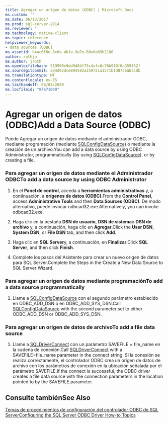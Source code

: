 ```yaml
---
title: Agregar un origen de datos (ODBC) | Microsoft Docs
ms.custom: ''
ms.date: 06/13/2017
ms.prod: sql-server-2014
ms.reviewer: ''
ms.technology: native-client
ms.topic: reference
helpviewer_keywords:
- data sources [ODBC]
ms.assetid: b4ac6f0e-8e6a-4b1a-9a7e-60e0a69b2180
author: rothja
ms.author: jroth
ms.openlocfilehash: 519990e9dd9d84f75c4efc6c76b910f0a359f52f
ms.sourcegitcommit: ad4d92dce894592a259721a1571b1d8736abacdb
ms.translationtype: MT
ms.contentlocale: es-ES
ms.lasthandoff: 08/04/2020
ms.locfileid: "87671040"
---
```

# <a name="add-a-data-source-odbc"></a><span data-ttu-id="fa85e-102">Agregar un origen de datos (ODBC)</span><span class="sxs-lookup"><span data-stu-id="fa85e-102">Add a Data Source (ODBC)</span></span>
  <span data-ttu-id="fa85e-103">Puede Agregar un origen de datos mediante el administrador ODBC, mediante programación (mediante [SQLConfigDataSource](../native-client-odbc-api/sqlconfigdatasource.md)) o mediante la creación de un archivo.</span><span class="sxs-lookup"><span data-stu-id="fa85e-103">You can add a data source by using ODBC Administrator, programmatically (by using [SQLConfigDataSource](../native-client-odbc-api/sqlconfigdatasource.md)), or by creating a file.</span></span>  
  
### <a name="to-add-a-data-source-by-using-odbc-administrator"></a><span data-ttu-id="fa85e-104">Para agregar un origen de datos mediante el Administrador ODBC</span><span class="sxs-lookup"><span data-stu-id="fa85e-104">To add a data source by using ODBC Administrator</span></span>  
  
1.  <span data-ttu-id="fa85e-105">En el **Panel de control**, acceda a **herramientas administrativas** y, a continuación, a **orígenes de datos (ODBC)**.</span><span class="sxs-lookup"><span data-stu-id="fa85e-105">From the **Control Panel**, access **Administrative Tools** and then **Data Sources (ODBC)**.</span></span> <span data-ttu-id="fa85e-106">De modo alternativo, puede invocar odbcad32.exe.</span><span class="sxs-lookup"><span data-stu-id="fa85e-106">Alternatively, you can invoke odbcad32.exe.</span></span>  
  
2.  <span data-ttu-id="fa85e-107">Haga clic en la pestaña **DSN de usuario**, **DSN de sistema**o **DSN de archivo** y, a continuación, haga clic en **Agregar**.</span><span class="sxs-lookup"><span data-stu-id="fa85e-107">Click the **User DSN**, **System DSN**, or **File DSN** tab, and then click **Add**.</span></span>  
  
3.  <span data-ttu-id="fa85e-108">Haga clic en **SQL Server**y, a continuación, en **Finalizar**.</span><span class="sxs-lookup"><span data-stu-id="fa85e-108">Click **SQL Server**, and then click **Finish**.</span></span>  
  
4.  <span data-ttu-id="fa85e-109">Complete los pasos del Asistente para crear un nuevo origen de datos para SQL Server.</span><span class="sxs-lookup"><span data-stu-id="fa85e-109">Complete the Steps in the Create a New Data Source to SQL Server Wizard.</span></span>  
  
### <a name="to-add-a-data-source-programmatically"></a><span data-ttu-id="fa85e-110">Para agregar un origen de datos mediante programación</span><span class="sxs-lookup"><span data-stu-id="fa85e-110">To add a data source programmatically</span></span>  
  
1.  <span data-ttu-id="fa85e-111">Llame a [SQLConfigDataSource](../native-client-odbc-api/sqlconfigdatasource.md) con el segundo parámetro establecido en ODBC_ADD_DSN o en ODBC_ADD_SYS_DSN.</span><span class="sxs-lookup"><span data-stu-id="fa85e-111">Call [SQLConfigDataSource](../native-client-odbc-api/sqlconfigdatasource.md) with the second parameter set to either ODBC_ADD_DSN or ODBC_ADD_SYS_DSN.</span></span>  
  
### <a name="to-add-a-file-data-source"></a><span data-ttu-id="fa85e-112">Para agregar un origen de datos de archivo</span><span class="sxs-lookup"><span data-stu-id="fa85e-112">To add a file data source</span></span>  
  
1.  <span data-ttu-id="fa85e-113">Llame a [SQLDriverConnect](../native-client-odbc-api/sqldriverconnect.md) con un parámetro SAVEFILE = file_name en la cadena de conexión.</span><span class="sxs-lookup"><span data-stu-id="fa85e-113">Call [SQLDriverConnect](../native-client-odbc-api/sqldriverconnect.md) with a SAVEFILE=file_name parameter in the connect string.</span></span> <span data-ttu-id="fa85e-114">Si la conexión se realiza correctamente, el controlador ODBC crea un origen de datos de archivo con los parámetros de conexión en la ubicación señalada por el parámetro SAVEFILE.</span><span class="sxs-lookup"><span data-stu-id="fa85e-114">If the connect is successful, the ODBC driver creates a file data source with the connection parameters in the location pointed to by the SAVEFILE parameter.</span></span>  
  
## <a name="see-also"></a><span data-ttu-id="fa85e-115">Consulte también</span><span class="sxs-lookup"><span data-stu-id="fa85e-115">See Also</span></span>  
 [<span data-ttu-id="fa85e-116">Temas de procedimientos de configuración del controlador ODBC de SQL Server</span><span class="sxs-lookup"><span data-stu-id="fa85e-116">Configuring the SQL Server ODBC Driver How-to Topics</span></span>](../../database-engine/dev-guide/configuring-the-sql-server-odbc-driver-how-to-topics.md)  
  
  
